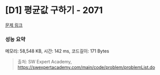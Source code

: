 # [D1] 평균값 구하기 - 2071 

[문제 링크](https://swexpertacademy.com/main/code/problem/problemDetail.do?contestProbId=AV5QRnJqA5cDFAUq) 

### 성능 요약

메모리: 58,548 KB, 시간: 142 ms, 코드길이: 171 Bytes



> 출처: SW Expert Academy, https://swexpertacademy.com/main/code/problem/problemList.do